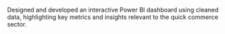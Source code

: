 Designed and developed an interactive Power BI dashboard using cleaned data, highlighting key metrics and insights relevant to the quick commerce sector.
